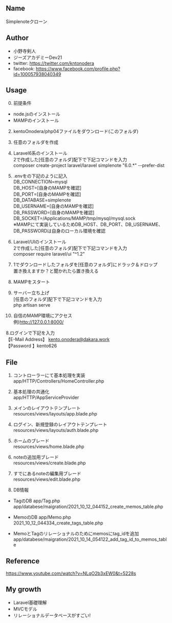 ## Name
Simplenoteクローン

## Author
* 小野寺剣人
* ジーズアカデミーDev21
* twitter: https://twitter.com/kntonodera
* facebook: https://www.facebook.com/profile.php?id=100057938040349

## Usage 
0. 前提条件<br>
* node.jsのインストール
* MAMPのインストール
2. kentoOnodera/php04ファイルをダウンロード(このフォルダ)<br>
3. 任意のフォルダを作成
4. Laravel6系のインストール<br>
2で作成した[任意のフォルダ]配下で下記コマンドを入力<br>
composer create-project laravel/laravel simplenote "6.0.*" --prefer-dist<br>

3. .envをの下記のように記入<br>
DB_CONNECTION=mysql<br>
DB_HOST=[自身のMAMPを確認]<br>
DB_PORT=[自身のMAMPを確認]<br>
DB_DATABASE=simplenote<br>
DB_USERNAME=[自身のMAMPを確認]<br>
DB_PASSWORD=[自身のMAMPを確認]<br>
DB_SOCKET=/Applications/MAMP/tmp/mysql/mysql.sock<br>
※MAMPにて実装しているためDB_HOST、DB_PORT、DB_USERNAME、DB_PASSWORDは自身のローカル環境を確認<br>

4. Laravel/UIのインストール<br>
2で作成した[任意のフォルダ]配下で下記コマンドを入力<br>
composer require laravel/ui "^1.2"<br>

5. 1でダウンロードしたフォルダを[任意のフォルダ]にドラック＆ドロップ<br>
置き換えますか？と聞かれたら置き換える

5. MAMPをスタート<br>

6. サーバー立ち上げ<br>
[任意のフォルダ]配下で下記コマンドを入力<br>
php artisan serve<br>

7. 自信のMAMP環境にアクセス<br>
例)http://127.0.0.1:8000/<br>

8.ログインで下記を入力<br>
【E-Mail Address】 kento.onodera@dakara.work<br>
【Password 】kento626<br>

## File
1. コントローラーにて基本処理を実装<br>
app/HTTP/Controllers/HomeController.php

2. 基本処理の共通化<br>
app/HTTP/AppServiceProvider

3. メインのレイアウトテンプレート<br>
resources/views/layouts/app.blade.php

4. ログイン、新規登録のレイアウトテンプレート<br>
resources/views/layouts/auth.blade.php

5.  ホームのブレード<br>
resources/views/home.blade.php

6. noteの追加用ブレード<br>
resources/views/create.blade.php

7. すでにあるnoteの編集用ブレード<br>
resources/views/edit.blade.php

8. DB情報<br>
* TagのDB
  app/Tag.php<br>
  app/databese/maigration/2021_10_12_044152_create_memos_table.php


* MemoのDB
  app/Memo.php<br>
  2021_10_12_044334_create_tags_table.php

* MemoとTagのリレーショナルのためにmemosにtag_idを追加<br>
app/databese/maigration/2021_10_14_054122_add_tag_id_to_memos_table

 
## Reference
https://www.youtube.com/watch?v=NLqO2b3xEW0&t=5228s

## My growth
* Laravel基礎理解
* MVCモデル
* リレーショナルデータベースがすごい!






